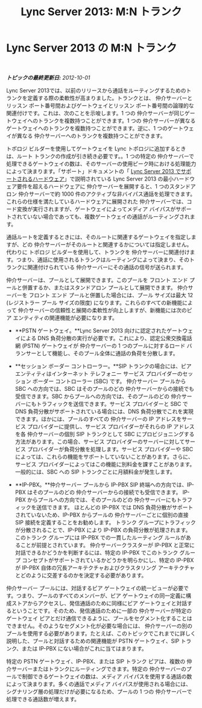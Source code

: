 ﻿---
title: 'Lync Server 2013: M:N トランク'
TOCTitle: M:N トランク
ms:assetid: dc4c5d66-297c-48a5-91b9-b9b8ce44a6e0
ms:mtpsurl: https://technet.microsoft.com/ja-jp/library/Gg398971(v=OCS.15)
ms:contentKeyID: 48273752
ms.date: 05/19/2016
mtps_version: v=OCS.15
ms.translationtype: HT
---

# Lync Server 2013 の M:N トランク

 

_**トピックの最終更新日:** 2012-10-01_

Lync Server 2013では、以前のリリースから通話をルーティングするためのトランクを定義する際の柔軟性が高まりました。トランクとは、 仲介サーバーとリッスン ポート番号間およびゲートウェイとリッスン ポート番号間の論理的な関連付けです。これは、次のことを示唆します。1 つの 仲介サーバーが同じゲートウェイへのトランクを複数持つことができます。1 つの 仲介サーバーが異なるゲートウェイへのトランクを複数持つことができます。逆に、1 つのゲートウェイが異なる 仲介サーバーへのトランクを複数持つことができます。

トポロジ ビルダーを使用してゲートウェイを Lync トポロジに追加するときは、ルート トランクの作成が引き続き必要です。。1 つの特定の 仲介サーバーで処理できるゲートウェイの数は、そのサーバーの使用ピーク時における処理能力によって決まります。「サポート」ドキュメントの「 [Lync Server 2013 でサポートされるハードウェア](lync-server-2013-supported-hardware.md)」で説明されている Lync Server 2013 の最小ハードウェア要件を超えるハードウェアに 仲介サーバーを展開すると、1 つのスタンドアロン 仲介サーバーで約 1000 件のアクティブな非バイパス通話を処理できます。これらの仕様を満たしているハードウェアに展開された 仲介サーバーでは、コード変換が実行されますが、ゲートウェイによってメディア バイパスがサポートされていない場合であっても、複数ゲートウェイの通話がルーティングされます。

通話ルートを定義するときには、そのルートに関連するゲートウェイを指定しますが、どの 仲介サーバーがそのルートと関連するかについては指定しません。代わりに トポロジ ビルダーを使用して、トランクを 仲介サーバーに関連付けます。つまり、通話に使用されるトランクはルーティングによって決まり、そのトランクに関連付けられている 仲介サーバーにその通話の信号が送られます。

仲介サーバーは、プールとして展開できます。このプールを フロント エンド プールと併置するか、またはスタンドアロン プールとして展開できます。 仲介サーバーを フロント エンド プールと併置した場合には、プール サイズは最大 12 (レジストラー プール サイズの限度) になります。これらのすべての新機能によって 仲介サーバーの信頼性と展開の柔軟性が向上しますが、新機能には次のピア エンティティの関連機能が必要になります。

  - **PSTN ゲートウェイ。**Lync Server 2013 向けに認定されたゲートウェイによる DNS 負荷分散の実行が必要です。これにより、認定公衆交換電話網 (PSTN) ゲートウェイが 仲介サーバーの 1 つのプールに対するロード バランサーとして機能し、そのプール全体に通話の負荷を分散します。

  - **セッション ボーダー コントローラー。**SIP トランクの場合には、ピア エンティティはインターネット テレフォニー サービス プロバイダーのセッション ボーダー コントローラー (SBC) です。 仲介サーバー プールから SBC への方向では、SBC はそのプールのどの 仲介サーバーからの接続でも受信できます。SBC からプールへの方向では、そのプールのどの 仲介サーバーにもトラフィックを送信できます。サービス プロバイダーと SBC で DNS 負荷分散がサポートされている場合には、DNS 負荷分散でこれを実現できます。ほかには、プールのすべての 仲介サーバーの IP アドレスをサービス プロバイダーに提供し、サービス プロバイダーがそれらの IP アドレスを各 仲介サーバーの個別 SIP トランクとして SBC にプロビジョニングする方法があります。この場合、サービス プロバイダーのサーバーに対してサービス プロバイダーが負荷分散を処理します。サービス プロバイダーや SBC によっては、これらの機能をサポートしていないことがあります。さらに、サービス プロバイダーによってはこの機能に別料金を課すことがあります。一般的には、SBC への SIP トランクごとに月額料金が発生します。

  - **IP-PBX。**仲介サーバー プールから IP-PBX SIP 終端への方向では、IP-PBX はそのプールのどの 仲介サーバーからの接続でも受信できます。 IP-PBX からプールへの方向では、そのプールのどの 仲介サーバーにもトラフィックを送信できます。 ほとんどの IP-PBX では DNS 負荷分散がサポートされていないため、IP-PBX からプールの 仲介サーバーごとに個別の直接 SIP 接続を定義することをお勧めします。 トランク グループにトラフィックが分散されることで、IP-PBX により IP-PBX の負荷分散が処理されます。 このトランク グループには IP-PBX での一貫したルーティング ルールがあることが前提とされています。 仲介サーバークラスターが IP-PBX と正常に対話できるかどうかを判断するには、特定の IP-PBX でこのトランク グループ コンセプトがサポートされているかどうかを明らかにし、特定の IP-PBX が IP-PBX 自体の冗長アーキテクチャおよびクラスタリング アーキテクチャとどのように交差するのかを決定する必要があります。

仲介サーバー プールには、対話するピア ゲートウェイの統一ビューが必要です。つまり、プールのすべてのメンバーが、ピア ゲートウェイの同一定義に構成ストアからアクセスし、発信通話のために同様にピア ゲートウェイと対話するということです。そのため、発信通話のために一部の 仲介サーバーが特定のゲートウェイ ピアとだけ通信できるように、プールをセグメント化することはできません。そのようなセグメント化が必要な場合には、 仲介サーバーの別のプールを使用する必要があります。たとえば、このトピックでこれまでに詳しく説明した、プールと対話するための関連機能が PSTN ゲートウェイ、SIP トランク、または IP-PBX にない場合がこれに当てはまります。

特定の PSTN ゲートウェイ、IP-PBX、または SIP トランク ピアは、複数の 仲介サーバーまたはトランクにルーティングできます。特定の 仲介サーバーのプールで制御できるゲートウェイの数は、メディア バイパスを使用する通話の数によって決まります。多くの通話でメディア バイパスが使用される場合には、シグナリング層の処理だけが必要になるため、プールの 1 つの 仲介サーバーで処理できる通話数が増えます。

